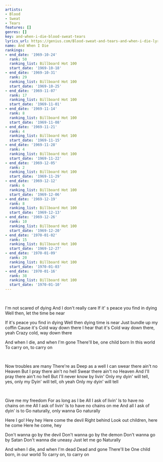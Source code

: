 ```yaml
---
artists:
- Blood
- Sweat
- Tears
features: []
genres: []
key: and-when-i-die-blood-sweat-tears
lyrics_url: https://genius.com/Blood-sweat-and-tears-and-when-i-die-lyrics
name: And When I Die
rankings:
- end_date: '1969-10-24'
  rank: 50
  ranking_list: Billboard Hot 100
  start_date: '1969-10-18'
- end_date: '1969-10-31'
  rank: 29
  ranking_list: Billboard Hot 100
  start_date: '1969-10-25'
- end_date: '1969-11-07'
  rank: 17
  ranking_list: Billboard Hot 100
  start_date: '1969-11-01'
- end_date: '1969-11-14'
  rank: 8
  ranking_list: Billboard Hot 100
  start_date: '1969-11-08'
- end_date: '1969-11-21'
  rank: 4
  ranking_list: Billboard Hot 100
  start_date: '1969-11-15'
- end_date: '1969-11-28'
  rank: 4
  ranking_list: Billboard Hot 100
  start_date: '1969-11-22'
- end_date: '1969-12-05'
  rank: 2
  ranking_list: Billboard Hot 100
  start_date: '1969-11-29'
- end_date: '1969-12-12'
  rank: 6
  ranking_list: Billboard Hot 100
  start_date: '1969-12-06'
- end_date: '1969-12-19'
  rank: 8
  ranking_list: Billboard Hot 100
  start_date: '1969-12-13'
- end_date: '1969-12-26'
  rank: 10
  ranking_list: Billboard Hot 100
  start_date: '1969-12-20'
- end_date: '1970-01-02'
  rank: 15
  ranking_list: Billboard Hot 100
  start_date: '1969-12-27'
- end_date: '1970-01-09'
  rank: 20
  ranking_list: Billboard Hot 100
  start_date: '1970-01-03'
- end_date: '1970-01-16'
  rank: 38
  ranking_list: Billboard Hot 100
  start_date: '1970-01-10'
---
```

​


I'm not scared of dying
And I don't really care
If it' s peace you find in dying
Well then, let the time be near

If it's peace you find in dying
Well then dying time is near
Just bundle up my coffin
Cause it's
Cold way down there
I hear that it's
Cold way down there, yeah
Crazy cold, way down there


And when I die, and when I'm gone
There'll be, one child born
In this world
To carry on, to carry on

​


Now troubles are many
There're as
Deep as a well
I can swear there ain't no Heaven
But I pray there ain't no hell
Swear there ain't no Heaven
And I'll pray there ain't no hell
But I'll never know by livin'
Only my dyin' will tell, yes, only my
Dyin' will tell, oh yeah
Only my dyin' will tell



​


Give me my freedom
For as long as I be
All I ask of livin'
Is to have no chains on me
All I ask of livin'
Is to have no chains on me
And all I ask of dyin' is to
Go naturally, only wanna
Go naturally


Here I go!
Hey hey
Here come the devil
Right behind
Look out children, here he come
Here he come, hey

Don't wanna go by the devil
Don't wanna go by the demon
Don't wanna go by Satan
Don't wanna die uneasy
Just let me go
Naturally

And when I die, and when I'm dead
Dead and gone
There'll be
One child born, in our world
To carry on, to carry on

​
